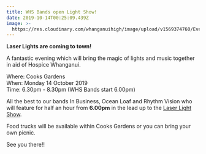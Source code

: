 ```yaml
---
title: WHS Bands open Light Show!
date: 2019-10-14T00:25:09.439Z
image: >-
  https://res.cloudinary.com/whanganuihigh/image/upload/v1569374760/Events/light_show_billboard_image.jpg
---
```

**Laser Lights are coming to town!**

A fantastic evening which will bring the magic of lights and music together in aid of Hospice Whanganui. 

Where: Cooks Gardens  
When: Monday 14 October 2019  
Time: 6.30pm - 8.30pm (WHS Bands start 6.00pm)

All the best to our bands In Business, Ocean Loaf and Rhythm Vision who will feature for half an hour from **6.00pm** in the lead up to the [Laser Light Show](http://www.whanganuivenues.co.nz/eventcalendar/event/68-hospice-light-show).


Food trucks will be available within Cooks Gardens or you can bring your own picnic.

See you there!!
